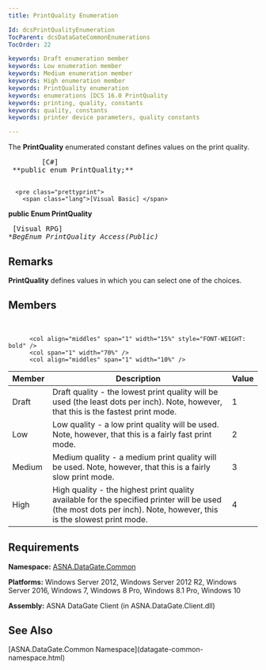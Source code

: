 ```yaml
---
title: PrintQuality Enumeration

Id: dcsPrintQualityEnumeration
TocParent: dcsDataGateCommonEnumerations
TocOrder: 22

keywords: Draft enumeration member
keywords: Low enumeration member
keywords: Medium enumeration member
keywords: High enumeration member
keywords: PrintQuality enumeration
keywords: enumerations [DCS 16.0 PrintQuality
keywords: printing, quality, constants
keywords: quality, constants
keywords: printer device parameters, quality constants

---
```


The **PrintQuality** enumerated constant defines values on the print quality.
<pre class="prettyprint">
        <span class="lang">[C#]</span>
 **public enum PrintQuality;** 
      </pre>
      <pre class="prettyprint">
        <span class="lang">[Visual Basic] </span>
 **public Enum PrintQuality** 
      </pre>
      <pre class="prettyprint">
        <span class="lang">[Visual RPG]</span>
 **BegEnum PrintQuality Access(*Public)** 
      </pre>

## Remarks

**PrintQuality** defines values in which you can select one of the choices. 
## Members

<br />


          <col align="middles" span="1" width="15%" style="FONT-WEIGHT: bold" />
          <col span="1" width="70%" />
          <col align="middles" span="1" width="10%" />

| Member | Description | Value |
| ---- | ---- | ---- |
| Draft | Draft quality - the lowest print quality will be used (the least dots per inch). Note, however, that this is the fastest print mode. | 1 |
| Low | Low quality - a low print quality will be used. Note, however, that this is a fairly fast print mode. | 2 |
| Medium | Medium quality - a medium print quality will be used. Note, however, that this is a fairly slow print mode. | 3 |
| High | High quality - the highest print quality available for the specified printer will be used (the most dots per inch). Note, however, this is the slowest print mode. | 4 |



## Requirements

**Namespace:** [ASNA.DataGate.Common](datagate-common-namespace.html) 

**Platforms:** Windows Server 2012, Windows Server 2012 R2, Windows Server 2016, Windows 7, Windows 8 Pro, Windows 8.1 Pro, Windows 10

**Assembly:** ASNA DataGate Client (in ASNA.DataGate.Client.dll)
## See Also

<dl />
      [ASNA.DataGate.Common Namespace](datagate-common-namespace.html)

